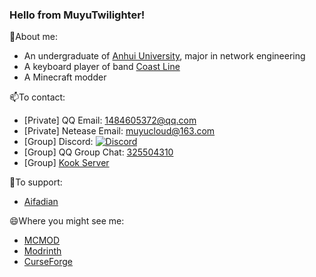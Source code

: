 ### Hello from MuyuTwilighter!

<!--
**MUYUTwilighter/MUYUTwilighter** is a ✨ _special_ ✨ repository because its `README.md` (this file) appears on your GitHub profile.

Here are some ideas to get you started:

- 🔭 I’m currently working on ...
- 🌱 I’m currently learning ...
- 👯 I’m looking to collaborate on ...
- 🤔 I’m looking for help with ...
- 💬 Ask me about ...
- 📫 How to reach me: ...
- 😄 Pronouns: ...
- ⚡ Fun fact: ...
-->

💬About me:
- An undergraduate of [Anhui University](https://www.ahu.edu.cn/), major in network engineering
- A keyboard player of band [Coast Line](http://coastline.cool:33333/)
- A Minecraft modder

📫To contact:
- [Private] QQ Email: 1484605372@qq.com
- [Private] Netease Email: muyucloud@163.com
- [Group] Discord: [![Discord](https://img.shields.io/discord/966726130105217094)](https://discord.gg/JunKeKCJAY)
- [Group] QQ Group Chat: [325504310](http://qm.qq.com/cgi-bin/qm/qr?_wv=1027&k=wHR6OGmAqg0gyD1Ctqmyf-YJrAgrsH34&authKey=kbqiFpE57zrqg9woD9VxU%2BxICBBY%2FncWnbn58xk8KvWeD41HtFAayFwK2%2BFnsBeV&noverify=0&group_code=325504310)
- [Group] [Kook Server](https://www.kookapp.cn/app/invite/F7WKIG)

🌱To support:
- [Aifadian](https://afdian.net/a/muyucloud)

😄Where you might see me:
- [MCMOD](https://www.mcmod.cn/author/26408.html)
- [Modrinth](https://modrinth.com/user/MUYUTwilighter)
- [CurseForge](https://legacy.curseforge.com/members/muyu_twilighter)
